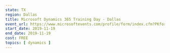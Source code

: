 ```yaml
---
state: TX
region: Dallas
title: Microsoft Dynamics 365 Training Day - Dallas
event_url: https://www.microsoftevents.com/profile/form/index.cfm?PKformID=0x7944471abcd
start_date: 2019-11-19
end_date: 2019-11-19
cost: FREE
topics: [ dynamics ]
---
```

